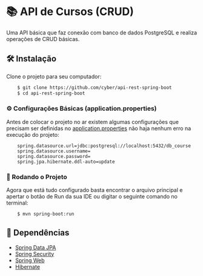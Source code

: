 # 📚 API de Cursos (CRUD)

Uma API básica que faz conexão com banco de dados PostgreSQL e realiza operações de CRUD básicas.

## 🛠️ Instalação

Clone o projeto para seu computador:

```bash
    $ git clone https://github.com/cyber/api-rest-spring-boot
    $ cd api-rest-spring-boot
```

### ⚙️ Configurações Básicas (application.properties)

Antes de colocar o projeto no ar existem algumas configurações que precisam ser definidas no [application.properties](https://github.com/cyber/api-rest-spring-boot/src/main/resources/application.properties) não haja nenhum erro na execução do projeto:

```
    spring.datasource.url=jdbc:postgresql://localhost:5432/db_course
    spring.datasource.username=
    spring.datasource.password=
    spring.jpa.hibernate.ddl-auto=update
```

### 🚀 Rodando o Projeto

Agora que está tudo configurado basta encontrar o arquivo principal e apertar o botão de Run da sua IDE ou digitar o seguinte comando no terminal:

```bash
    $ mvn spring-boot:run
```
## 📖 Dependências

- [Spring Data JPA]()
- [Spring Security]()
- [Spring Web]()
- [Hibernate]()
